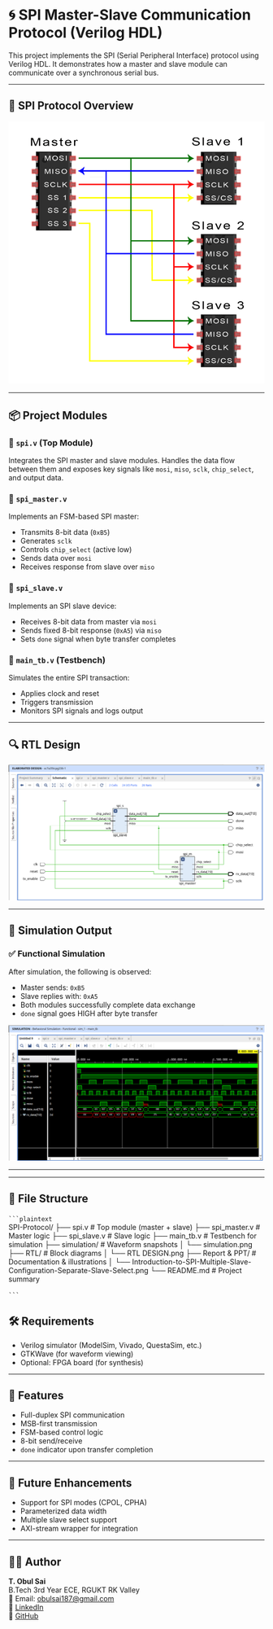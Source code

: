 # 🌀 SPI Master-Slave Communication Protocol (Verilog HDL)

This project implements the SPI (Serial Peripheral Interface) protocol using Verilog HDL. It demonstrates how a master and slave module can communicate over a synchronous serial bus.

---

## 📸 SPI Protocol Overview

![SPI Protocol Diagram](https://github.com/obulsai/SPI-Protocol/blob/bf636d72221ae24f1229c737f99738b9155fc0f3/Report%20%26%20PPT/Introduction-to-SPI-Multiple-Slave-Configuration-Separate-Slave-Select.png)

---

## 📦 Project Modules

### 🔹 `spi.v` (Top Module)

Integrates the SPI master and slave modules. Handles the data flow between them and exposes key signals like `mosi`, `miso`, `sclk`, `chip_select`, and output data.

### 🔹 `spi_master.v`

Implements an FSM-based SPI master:
- Transmits 8-bit data (`0xB5`)
- Generates `sclk`
- Controls `chip_select` (active low)
- Sends data over `mosi`
- Receives response from slave over `miso`

### 🔹 `spi_slave.v`

Implements an SPI slave device:
- Receives 8-bit data from master via `mosi`
- Sends fixed 8-bit response (`0xA5`) via `miso`
- Sets `done` signal when byte transfer completes

### 🔹 `main_tb.v` (Testbench)

Simulates the entire SPI transaction:
- Applies clock and reset
- Triggers transmission
- Monitors SPI signals and logs output

---

## 🔍 RTL Design

![RTL Diagram](https://github.com/obulsai/SPI-Protocol/blob/6fb5335c504de565c90812aa4f7433178470d456/RTL/RTL%20DESIGN.png)

---

## 🧪 Simulation Output

### ✅ Functional Simulation

After simulation, the following is observed:

- Master sends: `0xB5`  
- Slave replies with: `0xA5`  
- Both modules successfully complete data exchange  
- `done` signal goes HIGH after byte transfer  

![Simulation Waveform](https://github.com/obulsai/SPI-Protocol/blob/83a3094e9248f18ddf64744e3e4e303fdcd528fe/simulation/simulation.png)

---
---

## 📁 File Structure

```` ```plaintext ````  
SPI-Protocol/
├── spi.v              # Top module (master + slave)
├── spi_master.v       # Master logic
├── spi_slave.v        # Slave logic
├── main_tb.v          # Testbench for simulation
├── simulation/        # Waveform snapshots
│   └── simulation.png
├── RTL/               # Block diagrams
│   └── RTL DESIGN.png
├── Report & PPT/      # Documentation & illustrations
│   └── Introduction-to-SPI-Multiple-Slave-Configuration-Separate-Slave-Select.png
└── README.md          # Project summary

```` ``` ````  

## 🛠️ Requirements

- Verilog simulator (ModelSim, Vivado, QuestaSim, etc.)
- GTKWave (for waveform viewing)
- Optional: FPGA board (for synthesis)

---

## 🚀 Features

- Full-duplex SPI communication
- MSB-first transmission
- FSM-based control logic
- 8-bit send/receive
- `done` indicator upon transfer completion

---

## 🔮 Future Enhancements

- Support for SPI modes (CPOL, CPHA)
- Parameterized data width
- Multiple slave select support
- AXI-stream wrapper for integration

---

## 👨‍💻 Author

**T. Obul Sai**  
B.Tech 3rd Year ECE, RGUKT RK Valley  
📧 Email: obulsai187@gmail.com  
🔗 [LinkedIn](https://www.linkedin.com/in/obul-sai-922643251)  
🔗 [GitHub](https://github.com/obulsai)
